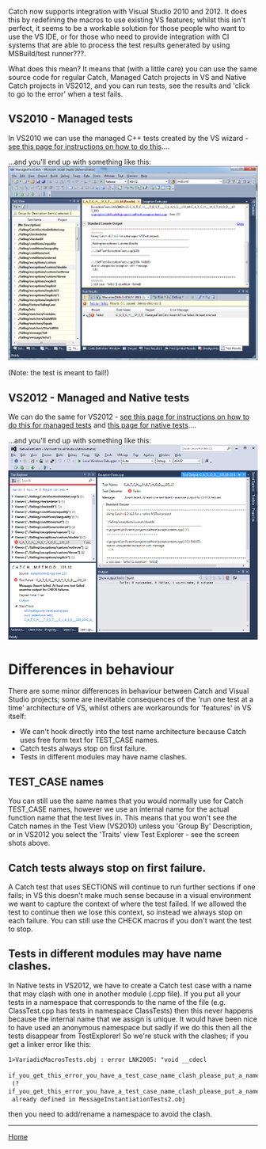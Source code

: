 Catch now supports integration with Visual Studio 2010 and 2012. It does this by redefining the macros to use existing VS features; whilst this isn't perfect, it seems to be a workable solution for those people who want to use the VS IDE, or for those who need to provide integration with CI systems that are able to process the test results generated by using MSBuild/test runner???.

What does this mean? It means that (with a little care) you can use the same source code for regular Catch, Managed Catch projects in VS and Native Catch projects in VS2012, and you can run tests, see the results and 'click to go to the error' when a test fails.

## VS2010 - Managed tests

In VS2010 we can use the managed C++ tests created by the VS wizard - [see this page for instructions on how to do this](VS2010instructions.md)....

...and you'll end up with something like this:
![VS2010 failing test example](VS2010failingtest.png)

(Note: the test is meant to fail!)

## VS2012 - Managed and Native tests

We can do the same for VS2012 - [see this page for instructions on how to do this for managed tests](VS2012managed-instructions.md) and [this page for native tests](VS2012native-instructions.md)....

...and you'll end up with something like this:
![VS2012 failing test example](VS2012failingtest.png)

# Differences in behaviour 

There are some minor differences in behaviour between Catch and Visual Studio projects; some are inevitable consequences of the 'run one test at a time' architecture of VS, whilst others are workarounds for 'features' in VS itself:

* We can't hook directly into the test name architecture because Catch uses free form text for TEST_CASE names.
* Catch tests always stop on first failure.
* Tests in different modules may have name clashes.

## TEST_CASE names

You can still use the same names that you would normally use for Catch TEST_CASE names, however we use an internal name for the actual function name that the test lives in.  This means that you won't see the Catch names in the Test View (VS2010) unless you 'Group By' Description, or in VS2012 you select the 'Traits' view Test Explorer - see the screen shots above.
 
## Catch tests always stop on first failure.

A Catch test that uses SECTIONS will continue to run further sections if one fails; in VS this doesn't make much sense because in a visual environment we want to capture the context of where the test failed.  If we allowed the test to continue then we lose this context, so instead we always stop on each failure.  You can still use the CHECK macros if you don't want the test to stop.

## Tests in different modules may have name clashes.

In Native tests in VS2012, we have to create a Catch test case with a name that may clash with one in another module (.cpp file). If you put all your tests in a namespace that corresponds to the name of the file (e.g. ClassTest.cpp has tests in namespace ClassTests) then this never happens because the internal name that we assign is unique.  It would have been nice to have used an anonymous namespace but sadly if we do this then all the tests disappear from TestExplorer!  So we're stuck with the clashes; if you get a linker error like this:

```
1>VariadicMacrosTests.obj : error LNK2005: "void __cdecl
 if_you_get_this_error_you_have_a_test_case_name_clash_please_put_a_namespace_around_the_test_case_at_line_23(void)"
 (?if_you_get_this_error_you_have_a_test_case_name_clash_please_put_a_namespace_around_the_test_case_at_line_23@@YAXXZ)
 already defined in MessageInstantiationTests2.obj
```
then you need to add/rename a namespace to avoid the clash.  

---

[Home](../../README.md)